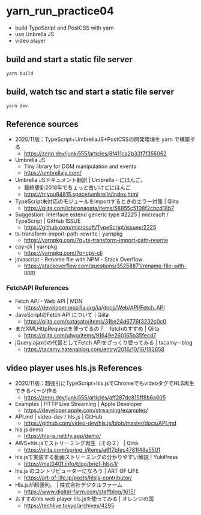 # yarn_run_practice04
- build TypeScript and PostCSS with yarn
- use Unbrella JS
- video player

## build and start a static file server
`yarn build`

## build, watch tsc and start a static file server
`yarn dev`

## Reference sources
- 2020/11版：TypeScript+UmbrellaJS+PostCSSの開発環境を yarn で構築する
  - https://zenn.dev/junki555/articles/8f411ca2b33f7f355062
- Umbrella JS
  - Tiny library for DOM manipulation and events
  - https://umbrellajs.com/
- Umbrella JSドキュメント翻訳 | Umbrella - にほんご。
  - 最終更新2018年でちょっと古いけどにほんご
  - https://tr.you84815.space/umbrella/index.html
- TypeScript未対応のモジュールをimportするときのエラー対策 | Qiita
  - https://qiita.com/ichironagata/items/58855c5108f2cbcd18b7
- Suggestion: Interface extend generic type #2225 | microsoft / TypeScript | GitHub ISSUE
  - https://github.com/microsoft/TypeScript/issues/2225
- ts-transform-import-path-rewrite | yarnpkg
  - https://yarnpkg.com/?q=ts-transform-import-path-rewrite
- cpy-cli | yarnpkg
  - https://yarnpkg.com/?q=cpy-cli
- javascript - Rename file with NPM - Stack Overflow
  - https://stackoverflow.com/questions/35258871/rename-file-with-npm

### FetchAPI References
- Fetch API - Web API | MDN
	- https://developer.mozilla.org/ja/docs/Web/API/Fetch_API
- JavaScriptのFetch API について | Qiita
	- https://qiita.com/sotasato/items/31be24d6776f3232c0c0
- まだXMLHttpRequestを使ってるの？　fetchのすすめ | Qiita
	- https://qiita.com/uhyo/items/91649e260165b35fecd7
- jQuery.ajax()の代替としてFetch APIをざっくり使ってみる | tacamy--blog
	- https://tacamy.hatenablog.com/entry/2016/10/16/182658

## video player uses hls.js References
- 2020/11版：超強引にTypeScript+hls.jsでChromeでもvideoタグでHLS再生できるページ作る
  - https://zenn.dev/junki555/articles/aff287dc815ff8b6a605
- Examples | HTTP Live Streaming | Apple Developer
  - https://developer.apple.com/streaming/examples/
- API.md | video-dev / hls.js | GitHub
  - https://github.com/video-dev/hls.js/blob/master/docs/API.md
- hls.js demo
  - https://hls-js.netlify.app/demo/
- AWS+hls.jsでストリーミング再生（その２） | Qiita
  - https://qiita.com/spring_i/items/a617bfec4781f48e5501
- hls.jsで実装する動画ストリーミングの分かりやすい解説 | YukiPress
  - https://mat0401.info/blog/brief-hlsjs1/
- hls.js のコントリビューターになろう | ART OF LIFE
  - https://art-of-life.jp/posts/hlsjs-contributor/
- Hls.jsが超便利。 | 株式会社デジタルファーム
  - https://www.digital-farm.com/staffblog/1615/
- おすすめhls web player hls.jsを使ってみる | オレンジの国
  - https://techlive.tokyo/archives/4295

